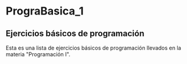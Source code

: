 # PrograBasica_1
## Ejercicios básicos de programación

Esta es una lista de ejercicios básicos de programación llevados en la materia "Programación I".
